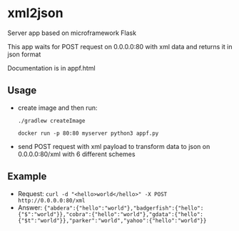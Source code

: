 # xml2json

Server app based on microframework Flask

This app waits for POST request on 0.0.0.0:80 with xml data and
returns it in json format

Documentation is in appf.html

## Usage
- create image and then run:

  `./gradlew createImage`
  
  `docker run -p 80:80 myserver python3 appf.py`

  
- send POST request with xml payload to transform data to json on 0.0.0.0:80/xml with 6 different schemes



## Example

- Request: `curl -d "<hello>world</hello>" -X POST http://0.0.0.0:80/xml`
- Answer: `{"abdera":{"hello":"world"},"badgerfish":{"hello":{"$":"world"}},"cobra":{"hello":"world"},"gdata":{"hello":{"$t":"world"}},"parker":"world","yahoo":{"hello":"world"}}`
